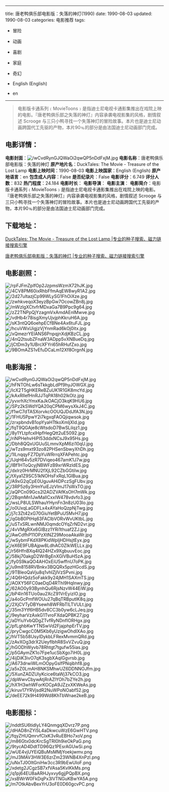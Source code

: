
---
title: 唐老鸭俱乐部电影版：失落的神灯(1990)
date: 1990-08-03
updated: 1990-08-03
categories: 电影推荐
tags:
- 冒险
- 动画
- 喜剧
- 家庭
- 奇幻

- English (English)
- en
---


> 电影版卡通系列﹙MovieToons﹚是指迪士尼电视卡通影集推出在戏院上映的电影。『唐老鸭俱乐部之失落的神灯』内容承袭电视影集的风格，剧情叙述 Scrooge 与三只小鸭寻找一个失落神灯的冒险故事。本片也是迪士尼动画跨国代工先驱的产物，本片90﹪的部分是由法国迪士尼动画部门完成。

## **电影详情**：

**电影封面**：<img src="https://image.tmdb.org/t/p/w200/wCvdRynGJQWaOi2qwQP5nDdFxjM.jpg" alt="/wCvdRynGJQWaOi2qwQP5nDdFxjM.jpg" title="/wCvdRynGJQWaOi2qwQP5nDdFxjM.jpg">
**电影名称**：唐老鸭俱乐部电影版：失落的神灯
**原产地片名**：DuckTales: The Movie - Treasure of the Lost Lamp
**电影上映时间**：1990-08-03
**电影上映国家**：English (English)
**原产地语言**：en
**包含成人内容**：False
**是否纪录片**：False
**电影评分**：6.749
**评分人数**：832
**热门程度**：24.184
**电影时长**：
**电影导演**：
**电影主演**：
**电影简介**：电影版卡通系列﹙MovieToons﹚是指迪士尼电视卡通影集推出在戏院上映的电影。『唐老鸭俱乐部之失落的神灯』内容承袭电视影集的风格，剧情叙述 Scrooge 与三只小鸭寻找一个失落神灯的冒险故事。本片也是迪士尼动画跨国代工先驱的产物，本片90﹪的部分是由法国迪士尼动画部门完成。

## **下载地址**：
[DuckTales: The Movie - Treasure of the Lost Lamp |专业的种子搜索、磁力链接搜索引擎](https://movie.amd794.com:2083/?search=DuckTales%3A%20The%20Movie%20-%20Treasure%20of%20the%20Lost%20Lamp&ordering=&mode=match_phrase&page_size=10&page=1)

[唐老鸭俱乐部电影版：失落的神灯 |专业的种子搜索、磁力链接搜索引擎](https://movie.amd794.com:2083/?search=%E5%94%90%E8%80%81%E9%B8%AD%E4%BF%B1%E4%B9%90%E9%83%A8%E7%94%B5%E5%BD%B1%E7%89%88%EF%BC%9A%E5%A4%B1%E8%90%BD%E7%9A%84%E7%A5%9E%E7%81%AF&ordering=&mode=match_phrase&page_size=10&page=1)
 

## **电影剧照**：
<img src="https://image.tmdb.org/t/p/original/rpFJFmZplfOp2JzpmsWzmX72hJK.jpg" alt="/rpFJFmZplfOp2JzpmsWzmX72hJK.jpg" title="/rpFJFmZplfOp2JzpmsWzmX72hJK.jpg"><img src="https://image.tmdb.org/t/p/original/4CV8PM60ixRhbFfmAqEW8wyR1A2.jpg" alt="/4CV8PM60ixRhbFfmAqEW8wyR1A2.jpg" title="/4CV8PM60ixRhbFfmAqEW8wyR1A2.jpg"><img src="https://image.tmdb.org/t/p/original/2d27ultazjCp99WLySG1FhOiXze.jpg" alt="/2d27ultazjCp99WLySG1FhOiXze.jpg" title="/2d27ultazjCp99WLySG1FhOiXze.jpg"><img src="https://image.tmdb.org/t/p/original/zwhkveqoX3eyzBpGw7OcowZBn8j.jpg" alt="/zwhkveqoX3eyzBpGw7OcowZBn8j.jpg" title="/zwhkveqoX3eyzBpGw7OcowZBn8j.jpg"><img src="https://image.tmdb.org/t/p/original/mWzlgXCtvfrMDxaGa7B9Ppc9g64.jpg" alt="/mWzlgXCtvfrMDxaGa7B9Ppc9g64.jpg" title="/mWzlgXCtvfrMDxaGa7B9Ppc9g64.jpg"><img src="https://image.tmdb.org/t/p/original/zZ2TNPpQjYzagmVxAmdAEnlMwve.jpg" alt="/zZ2TNPpQjYzagmVxAmdAEnlMwve.jpg" title="/zZ2TNPpQjYzagmVxAmdAEnlMwve.jpg"><img src="https://image.tmdb.org/t/p/original/vdHb4r78isgXmyUjvjphKkruH6A.jpg" alt="/vdHb4r78isgXmyUjvjphKkruH6A.jpg" title="/vdHb4r78isgXmyUjvjphKkruH6A.jpg"><img src="https://image.tmdb.org/t/p/original/sK3ntQQ6oehpECfBNe4Ax6tuFJL.jpg" alt="/sK3ntQQ6oehpECfBNe4Ax6tuFJL.jpg" title="/sK3ntQQ6oehpECfBNe4Ax6tuFJL.jpg"><img src="https://image.tmdb.org/t/p/original/hcuVWxUigjzVjYnmRad6kOj0itx.jpg" alt="/hcuVWxUigjzVjYnmRad6kOj0itx.jpg" title="/hcuVWxUigjzVjYnmRad6kOj0itx.jpg"><img src="https://image.tmdb.org/t/p/original/xQmezrYElANS6PnpqjnXdjKBzCL.jpg" alt="/xQmezrYElANS6PnpqjnXdjKBzCL.jpg" title="/xQmezrYElANS6PnpqjnXdjKBzCL.jpg"><img src="https://image.tmdb.org/t/p/original/4nQ2tsubZFnaW3ADpp5vXNBueDq.jpg" alt="/4nQ2tsubZFnaW3ADpp5vXNBueDq.jpg" title="/4nQ2tsubZFnaW3ADpp5vXNBueDq.jpg"><img src="https://image.tmdb.org/t/p/original/jCtDm3y1UBrcXFYri65hRHufZxo.jpg" alt="/jCtDm3y1UBrcXFYri65hRHufZxo.jpg" title="/jCtDm3y1UBrcXFYri65hRHufZxo.jpg"><img src="https://image.tmdb.org/t/p/original/9BOmAZS1vEfuDCaLm12Xf8OrgnN.jpg" alt="/9BOmAZS1vEfuDCaLm12Xf8OrgnN.jpg" title="/9BOmAZS1vEfuDCaLm12Xf8OrgnN.jpg">

## **电影海报**：
<img src="https://image.tmdb.org/t/p/original/wCvdRynGJQWaOi2qwQP5nDdFxjM.jpg" alt="/wCvdRynGJQWaOi2qwQP5nDdFxjM.jpg" title="/wCvdRynGJQWaOi2qwQP5nDdFxjM.jpg"><img src="https://image.tmdb.org/t/p/original/hFNTOhLw6sTkkgbLdPf9hyJOWGX.jpg" alt="/hFNTOhLw6sTkkgbLdPf9hyJOWGX.jpg" title="/hFNTOhLw6sTkkgbLdPf9hyJOWGX.jpg"><img src="https://image.tmdb.org/t/p/original/lcX2T5gHKEReBZuUK1R1GK8mcYd.jpg" alt="/lcX2T5gHKEReBZuUK1R1GK8mcYd.jpg" title="/lcX2T5gHKEReBZuUK1R1GK8mcYd.jpg"><img src="https://image.tmdb.org/t/p/original/kAxRIlefHnRJJTqPA18h02lkOlz.jpg" alt="/kAxRIlefHnRJJTqPA18h02lkOlz.jpg" title="/kAxRIlefHnRJJTqPA18h02lkOlz.jpg"><img src="https://image.tmdb.org/t/p/original/yvxrhXcYmxKaJkOACjO3kqK9HU6.jpg" alt="/yvxrhXcYmxKaJkOACjO3kqK9HU6.jpg" title="/yvxrhXcYmxKaJkOACjO3kqK9HU6.jpg"><img src="https://image.tmdb.org/t/p/original/SPz2kSWdYQA20qCPM6wysXkJ4C.jpg" alt="/SPz2kSWdYQA20qCPM6wysXkJ4C.jpg" title="/SPz2kSWdYQA20qCPM6wysXkJ4C.jpg"><img src="https://image.tmdb.org/t/p/original/f1wC7dTASXorvkcOOUQJDdJfA3N.jpg" alt="/f1wC7dTASXorvkcOOUQJDdJfA3N.jpg" title="/f1wC7dTASXorvkcOOUQJDdJfA3N.jpg"><img src="https://image.tmdb.org/t/p/original/1FHU5PpwY2i7kgxqFAOQjiqwsok.jpg" alt="/1FHU5PpwY2i7kgxqFAOQjiqwsok.jpg" title="/1FHU5PpwY2i7kgxqFAOQjiqwsok.jpg"><img src="https://image.tmdb.org/t/p/original/zrxpbndvB1opYyaHTtkoXmljXld.jpg" alt="/zrxpbndvB1opYyaHTtkoXmljXld.jpg" title="/zrxpbndvB1opYyaHTtkoXmljXld.jpg"><img src="https://image.tmdb.org/t/p/original/fqT9QGAje8cWtsdoD7BwSLilqz1.jpg" alt="/fqT9QGAje8cWtsdoD7BwSLilqz1.jpg" title="/fqT9QGAje8cWtsdoD7BwSLilqz1.jpg"><img src="https://image.tmdb.org/t/p/original/8y1YLtpfcxIHpfHegQtt2uE5092.jpg" alt="/8y1YLtpfcxIHpfHegQtt2uE5092.jpg" title="/8y1YLtpfcxIHpfHegQtt2uE5092.jpg"><img src="https://image.tmdb.org/t/p/original/riNPHehvHiPI53ddxNCsJ9x95Hs.jpg" alt="/riNPHehvHiPI53ddxNCsJ9x95Hs.jpg" title="/riNPHehvHiPI53ddxNCsJ9x95Hs.jpg"><img src="https://image.tmdb.org/t/p/original/Dbh8QQxUGUuSLmnvXpM6zi10qU.jpg" alt="/Dbh8QQxUGUuSLmnvXpM6zi10qU.jpg" title="/Dbh8QQxUGUuSLmnvXpM6zi10qU.jpg"><img src="https://image.tmdb.org/t/p/original/wTzs9mxt93zo82PHSenSbwyXhDh.jpg" alt="/wTzs9mxt93zo82PHSenSbwyXhDh.jpg" title="/wTzs9mxt93zo82PHSenSbwyXhDh.jpg"><img src="https://image.tmdb.org/t/p/original/1ILnqqyFZ7DpYuWRrrqXFAPehtc.jpg" alt="/1ILnqqyFZ7DpYuWRrrqXFAPehtc.jpg" title="/1ILnqqyFZ7DpYuWRrrqXFAPehtc.jpg"><img src="https://image.tmdb.org/t/p/original/lJqH64v5zR7DViqeo467amK1J7w.jpg" alt="/lJqH64v5zR7DViqeo467amK1J7w.jpg" title="/lJqH64v5zR7DViqeo467amK1J7w.jpg"><img src="https://image.tmdb.org/t/p/original/lBf1HToQcyjNBWFzB9xrWRzldES.jpg" alt="/lBf1HToQcyjNBWFzB9xrWRzldES.jpg" title="/lBf1HToQcyjNBWFzB9xrWRzldES.jpg"><img src="https://image.tmdb.org/t/p/original/dxlrz0HrMNU2fXjL92CZbGGtilw.jpg" alt="/dxlrz0HrMNU2fXjL92CZbGGtilw.jpg" title="/dxlrz0HrMNU2fXjL92CZbGGtilw.jpg"><img src="https://image.tmdb.org/t/p/original/tXya1Z9SC51kNOHsFxRqL1GIBua.jpg" alt="/tXya1Z9SC51kNOHsFxRqL1GIBua.jpg" title="/tXya1Z9SC51kNOHsFxRqL1GIBua.jpg"><img src="https://image.tmdb.org/t/p/original/A9xG2qCpE0UguvAHiDPczSgFUbv.jpg" alt="/A9xG2qCpE0UguvAHiDPczSgFUbv.jpg" title="/A9xG2qCpE0UguvAHiDPczSgFUbv.jpg"><img src="https://image.tmdb.org/t/p/original/3RP5z6y3HmYuiEJzVlmJ17sWxTO.jpg" alt="/3RP5z6y3HmYuiEJzVlmJ17sWxTO.jpg" title="/3RP5z6y3HmYuiEJzVlmJ17sWxTO.jpg"><img src="https://image.tmdb.org/t/p/original/aQPCn09Gcs2l2ADZVAfKsOH7mWk.jpg" alt="/aQPCn09Gcs2l2ADZVAfKsOH7mWk.jpg" title="/aQPCn09Gcs2l2ADZVAfKsOH7mWk.jpg"><img src="https://image.tmdb.org/t/p/original/2BqmMn1JwMaIlCxxIW478vdvfo3.jpg" alt="/2BqmMn1JwMaIlCxxIW478vdvfo3.jpg" title="/2BqmMn1JwMaIlCxxIW478vdvfo3.jpg"><img src="https://image.tmdb.org/t/p/original/wsLP8ULSWhauYHynFn3n8zU03Io.jpg" alt="/wsLP8ULSWhauYHynFn3n8zU03Io.jpg" title="/wsLP8ULSWhauYHynFn3n8zU03Io.jpg"><img src="https://image.tmdb.org/t/p/original/o0UxqLaGDFLx4xAYaHoQzpNjTwg.jpg" alt="/o0UxqLaGDFLx4xAYaHoQzpNjTwg.jpg" title="/o0UxqLaGDFLx4xAYaHoQzpNjTwg.jpg"><img src="https://image.tmdb.org/t/p/original/j7c3Zt42xG70GiuYetBPuU5MvH7.jpg" alt="/j7c3Zt42xG70GiuYetBPuU5MvH7.jpg" title="/j7c3Zt42xG70GiuYetBPuU5MvH7.jpg"><img src="https://image.tmdb.org/t/p/original/qGbB0PtHq63FACIbVORvWvUKtbL.jpg" alt="/qGbB0PtHq63FACIbVORvWvUKtbL.jpg" title="/qGbB0PtHq63FACIbVORvWvUKtbL.jpg"><img src="https://image.tmdb.org/t/p/original/uSTxSRLwnNMJ0qmdcOYqZrND2vr.jpg" alt="/uSTxSRLwnNMJ0qmdcOYqZrND2vr.jpg" title="/uSTxSRLwnNMJ0qmdcOYqZrND2vr.jpg"><img src="https://image.tmdb.org/t/p/original/4vVMgRXx6GIBzz1YRi1thuaf2ZJ.jpg" alt="/4vVMgRXx6GIBzz1YRi1thuaf2ZJ.jpg" title="/4vVMgRXx6GIBzz1YRi1thuaf2ZJ.jpg"><img src="https://image.tmdb.org/t/p/original/AwCdfhP11OPzXtNZ29MooaAkaWr.jpg" alt="/AwCdfhP11OPzXtNZ29MooaAkaWr.jpg" title="/AwCdfhP11OPzXtNZ29MooaAkaWr.jpg"><img src="https://image.tmdb.org/t/p/original/wSybmFKdX8PKidWpIjHDHsjtEyx.jpg" alt="/wSybmFKdX8PKidWpIjHDHsjtEyx.jpg" title="/wSybmFKdX8PKidWpIjHDHsjtEyx.jpg"><img src="https://image.tmdb.org/t/p/original/eX6E9FUBAjpw8LdhAC0ZIkWELLx.jpg" alt="/eX6E9FUBAjpw8LdhAC0ZIkWELLx.jpg" title="/eX6E9FUBAjpw8LdhAC0ZIkWELLx.jpg"><img src="https://image.tmdb.org/t/p/original/r56HfnBXq4IQ24HZx9XgbuuvEoc.jpg" alt="/r56HfnBXq4IQ24HZx9XgbuuvEoc.jpg" title="/r56HfnBXq4IQ24HZx9XgbuuvEoc.jpg"><img src="https://image.tmdb.org/t/p/original/58kj70akgD2WrBgEnXGlVBuH5zA.jpg" alt="/58kj70akgD2WrBgEnXGlVBuH5zA.jpg" title="/58kj70akgD2WrBgEnXGlVBuH5zA.jpg"><img src="https://image.tmdb.org/t/p/original/fy0S9kaQO4AHOxEiU5wffnU7oPK.jpg" alt="/fy0S9kaQO4AHOxEiU5wffnU7oPK.jpg" title="/fy0S9kaQO4AHOxEiU5wffnU7oPK.jpg"><img src="https://image.tmdb.org/t/p/original/u9m8158RVBnkv3BQQRx5pzHGcdS.jpg" alt="/u9m8158RVBnkv3BQQRx5pzHGcdS.jpg" title="/u9m8158RVBnkv3BQQRx5pzHGcdS.jpg"><img src="https://image.tmdb.org/t/p/original/9TBleoQaVju8q1vhIZjlVzSPvni.jpg" alt="/9TBleoQaVju8q1vhIZjlVzSPvni.jpg" title="/9TBleoQaVju8q1vhIZjlVzSPvni.jpg"><img src="https://image.tmdb.org/t/p/original/4Q6HQdz5oFakk9y24jMH1SAXmTS.jpg" alt="/4Q6HQdz5oFakk9y24jMH1SAXmTS.jpg" title="/4Q6HQdz5oFakk9y24jMH1SAXmTS.jpg"><img src="https://image.tmdb.org/t/p/original/AOXY56FC0aeDqD4RThI9HqInwy.jpg" alt="/AOXY56FC0aeDqD4RThI9HqInwy.jpg" title="/AOXY56FC0aeDqD4RThI9HqInwy.jpg"><img src="https://image.tmdb.org/t/p/original/62AO0y93BynhQu6RjsNzvW44EiW.jpg" alt="/62AO0y93BynhQu6RjsNzvW44EiW.jpg" title="/62AO0y93BynhQu6RjsNzvW44EiW.jpg"><img src="https://image.tmdb.org/t/p/original/bP4ln16TUo0au2XcZ91VrEyizIO.jpg" alt="/bP4ln16TUo0au2XcZ91VrEyizIO.jpg" title="/bP4ln16TUo0au2XcZ91VrEyizIO.jpg"><img src="https://image.tmdb.org/t/p/original/a4oGcPmfWOUu27qBqTRBputIK8q.jpg" alt="/a4oGcPmfWOUu27qBqTRBputIK8q.jpg" title="/a4oGcPmfWOUu27qBqTRBputIK8q.jpg"><img src="https://image.tmdb.org/t/p/original/2XjCVTyDBYsewh8WFRbTILTVULt.jpg" alt="/2XjCVTyDBYsewh8WFRbTILTVULt.jpg" title="/2XjCVTyDBYsewh8WFRbTILTVULt.jpg"><img src="https://image.tmdb.org/t/p/original/35m3Ytf6HB5dv8CC3b0yw6cLJeq.jpg" alt="/35m3Ytf6HB5dv8CC3b0yw6cLJeq.jpg" title="/35m3Ytf6HB5dv8CC3b0yw6cLJeq.jpg"><img src="https://image.tmdb.org/t/p/original/9eyharVzAxkG1TvroFXdaQPBK27.jpg" alt="/9eyharVzAxkG1TvroFXdaQPBK27.jpg" title="/9eyharVzAxkG1TvroFXdaQPBK27.jpg"><img src="https://image.tmdb.org/t/p/original/aDYiuYvbQDgZTvfRyNDnfIORHgx.jpg" alt="/aDYiuYvbQDgZTvfRyNDnfIORHgx.jpg" title="/aDYiuYvbQDgZTvfRyNDnfIORHgx.jpg"><img src="https://image.tmdb.org/t/p/original/pfLghbKwYTNSwVd2FjajphpErTV.jpg" alt="/pfLghbKwYTNSwVd2FjajphpErTV.jpg" title="/pfLghbKwYTNSwVd2FjajphpErTV.jpg"><img src="https://image.tmdb.org/t/p/original/pryCwgcC0M5Kb6yUzigwOhdlXAo.jpg" alt="/pryCwgcC0M5Kb6yUzigwOhdlXAo.jpg" title="/pryCwgcC0M5Kb6yUzigwOhdlXAo.jpg"><img src="https://image.tmdb.org/t/p/original/hVT5b58UsyIDykbLFRexMvmmQRd.jpg" alt="/hVT5b58UsyIDykbLFRexMvmmQRd.jpg" title="/hVT5b58UsyIDykbLFRexMvmmQRd.jpg"><img src="https://image.tmdb.org/t/p/original/zAvXOg3drX2UeyflbhR8SvVZvuQ.jpg" alt="/zAvXOg3drX2UeyflbhR8SvVZvuQ.jpg" title="/zAvXOg3drX2UeyflbhR8SvVZvuQ.jpg"><img src="https://image.tmdb.org/t/p/original/hGODhWyvb78Rhtgt7tgufw55ias.jpg" alt="/hGODhWyvb78Rhtgt7tgufw55ias.jpg" title="/hGODhWyvb78Rhtgt7tgufw55ias.jpg"><img src="https://image.tmdb.org/t/p/original/p5GAymZK1o7Fpe1ucSbXgo7iH0L.jpg" alt="/p5GAymZK1o7Fpe1ucSbXgo7iH0L.jpg" title="/p5GAymZK1o7Fpe1ucSbXgo7iH0L.jpg"><img src="https://image.tmdb.org/t/p/original/4ijDiK3ivO7qK3sgbXAqlGgvrsb.jpg" alt="/4ijDiK3ivO7qK3sgbXAqlGgvrsb.jpg" title="/4ijDiK3ivO7qK3sgbXAqlGgvrsb.jpg"><img src="https://image.tmdb.org/t/p/original/A673drwiWLmOOpyGslfPNqibhf8.jpg" alt="/A673drwiWLmOOpyGslfPNqibhf8.jpg" title="/A673drwiWLmOOpyGslfPNqibhf8.jpg"><img src="https://image.tmdb.org/t/p/original/a5xZ0LmAH8NKSMhwUZ6DDNNOJfm.jpg" alt="/a5xZ0LmAH8NKSMhwUZ6DDNNOJfm.jpg" title="/a5xZ0LmAH8NKSMhwUZ6DDNNOJfm.jpg"><img src="https://image.tmdb.org/t/p/original/5XunZADZUlyKcice6taWj37kCO3.jpg" alt="/5XunZADZUlyKcice6taWj37kCO3.jpg" title="/5XunZADZUlyKcice6taWj37kCO3.jpg"><img src="https://image.tmdb.org/t/p/original/dpWwvCbywAtjRrAZlYOh7bZYe2h.jpg" alt="/dpWwvCbywAtjRrAZlYOh7bZYe2h.jpg" title="/dpWwvCbywAtjRrAZlYOh7bZYe2h.jpg"><img src="https://image.tmdb.org/t/p/original/hX1H3whWForKOCpA9JZzxXKWeAs.jpg" alt="/hX1H3whWForKOCpA9JZzxXKWeAs.jpg" title="/hX1H3whWForKOCpA9JZzxXKWeAs.jpg"><img src="https://image.tmdb.org/t/p/original/kiruv17YRVjsdR2NuWPoNOabf52.jpg" alt="/kiruv17YRVjsdR2NuWPoNOabf52.jpg" title="/kiruv17YRVjsdR2NuWPoNOabf52.jpg"><img src="https://image.tmdb.org/t/p/original/deEE72k9H499Wd8KhTbWnae2keB.jpg" alt="/deEE72k9H499Wd8KhTbWnae2keB.jpg" title="/deEE72k9H499Wd8KhTbWnae2keB.jpg">

## **电影图标**：
<img src="https://image.tmdb.org/t/p/original/nddtSU6tidlyLY4QnmgqXDvrz7P.png" alt="/nddtSU6tidlyLY4QnmgqXDvrz7P.png" title="/nddtSU6tidlyLY4QnmgqXDvrz7P.png"><img src="https://image.tmdb.org/t/p/original/dHAD8nZYi5L4aDkwcuWzE6GwHTV.png" alt="/dHAD8nZYi5L4aDkwcuWzE6GwHTV.png" title="/dHAD8nZYi5L4aDkwcuWzE6GwHTV.png"><img src="https://image.tmdb.org/t/p/original/fqyZHUQmrvfClxK3vRuEBHo7xoV.png" alt="/fqyZHUQmrvfClxK3vRuEBHo7xoV.png" title="/fqyZHUQmrvfClxK3vRuEBHo7xoV.png"><img src="https://image.tmdb.org/t/p/original/m86Gtx0dcKrcSgTRI0h9ieOkPaG.png" alt="/m86Gtx0dcKrcSgTRI0h9ieOkPaG.png" title="/m86Gtx0dcKrcSgTRI0h9ieOkPaG.png"><img src="https://image.tmdb.org/t/p/original/9tycAD4DdtTD96Qz1PEsrAGUwSi.png" alt="/9tycAD4DdtTD96Qz1PEsrAGUwSi.png" title="/9tycAD4DdtTD96Qz1PEsrAGUwSi.png"><img src="https://image.tmdb.org/t/p/original/wUE4vjUYEiQBuMsMMjYoekjwmv.png" alt="/wUE4vjUYEiQBuMsMMjYoekjwmv.png" title="/wUE4vjUYEiQBuMsMMjYoekjwmv.png"><img src="https://image.tmdb.org/t/p/original/mJ3MAV3HW3E6zrZm23WNB4XnPzI.png" alt="/mJ3MAV3HW3E6zrZm23WNB4XnPzI.png" title="/mJ3MAV3HW3E6zrZm23WNB4XnPzI.png"><img src="https://image.tmdb.org/t/p/original/uNxTJ0OltGniHw3cc3R9bEwUIoF.png" alt="/uNxTJ0OltGniHw3cc3R9bEwUIoF.png" title="/uNxTJ0OltGniHw3cc3R9bEwUIoF.png"><img src="https://image.tmdb.org/t/p/original/xdetg2JCgzSB7xfVAsa5KvIKkMs.png" alt="/xdetg2JCgzSB7xfVAsa5KvIKkMs.png" title="/xdetg2JCgzSB7xfVAsa5KvIKkMs.png"><img src="https://image.tmdb.org/t/p/original/q1pj64EU8aARHJyxvy6gjjPQpBX.png" alt="/q1pj64EU8aARHJyxvy6gjjPQpBX.png" title="/q1pj64EU8aARHJyxvy6gjjPQpBX.png"><img src="https://image.tmdb.org/t/p/original/xsBWrW0FkDqPx3lVTNGuKBwYA5A.png" alt="/xsBWrW0FkDqPx3lVTNGuKBwYA5A.png" title="/xsBWrW0FkDqPx3lVTNGuKBwYA5A.png"><img src="https://image.tmdb.org/t/p/original/m7OtkAbvBexYrU3oFE0D60gcvPC.png" alt="/m7OtkAbvBexYrU3oFE0D60gcvPC.png" title="/m7OtkAbvBexYrU3oFE0D60gcvPC.png">
